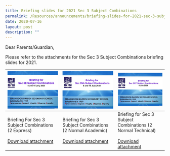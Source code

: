 ```yaml
---
title: Briefing slides for 2021 Sec 3 Subject Combinations
permalink: /Resources/announcements/briefing-slides-for-2021-sec-3-subject-combinations/
date: 2020-07-16
layout: post
description: ""
---
```

Dear Parents/Guardian,

Please refer to the attachments for the Sec 3 Subject Combinations briefing slides for 2021.

<table>
<thead>
  <tr>
    <th><a href="" target = "_blank"> <img src="/images/Briefing%20for%20sec3%20subject/Briefing-for-Sec-3-Subject-Combinations-2-Express.jpg"></a></th>
    <th><a href="/files/Announcement/Briefing%20for%20sec3%20subject/Briefing-for-Sec-3-Subject-Combinations-2-NA.pdf" target = "_blank"> <img src="/images/Briefing%20for%20sec3%20subject/Briefing-for-Sec-3-Subject-Combinations-2-Normal-Academic-1.jpg"></a></th>
    <th><a href="/files/Announcement/Briefing%20for%20sec3%20subject/Briefing-for-Sec-3-Subject-Combinations-2-NT.pdf" target = "_blank"> <img src="/images/Briefing%20for%20sec3%20subject/Briefing-for-Sec-3-Subject-Combinations-2-Normal-Technical.jpg"></a></th>
  </tr>
</thead>
<tbody>
  <tr>
    <td>Briefing For Sec 3 Subject Combinations (2 Express)<br><br><a href="https://www.sgs.edu.sg/wp-content/uploads/2020/07/Briefing-for-Sec-3-Subject-Combinations-2-Express.pdf" target = "_blank" >Download attachment</a></td>
    <td>Briefing for Sec 3 Subject Combinations (2 Normal Academic)<br><br><a href="/files/Announcement/Briefing%20for%20sec3%20subject/Briefing-for-Sec-3-Subject-Combinations-2-NA.pdf" target = "_blank" >Download attachment</a></td>
    <td>Briefing for Sec 3 Subject Combinations (2 Normal Technical)<br><br><a href="/files/Announcement/Briefing%20for%20sec3%20subject/Briefing-for-Sec-3-Subject-Combinations-2-NT.pdf" target = "_blank" >Download attachment</a></td>
  </tr>
</tbody>
</table>